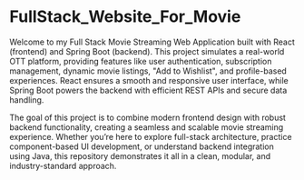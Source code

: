 # FullStack_Website_For_Movie

Welcome to my Full Stack Movie Streaming Web Application built with React (frontend) and Spring Boot (backend). This project simulates a real-world OTT platform, providing features like user authentication, subscription management, dynamic movie listings, "Add to Wishlist", and profile-based experiences. React ensures a smooth and responsive user interface, while Spring Boot powers the backend with efficient REST APIs and secure data handling.

The goal of this project is to combine modern frontend design with robust backend functionality, creating a seamless and scalable movie streaming experience. Whether you’re here to explore full-stack architecture, practice component-based UI development, or understand backend integration using Java, this repository demonstrates it all in a clean, modular, and industry-standard approach.
